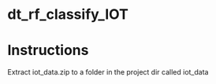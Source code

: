 # dt_rf_classify_IOT

# Instructions
Extract iot_data.zip to a folder in the project dir called iot_data